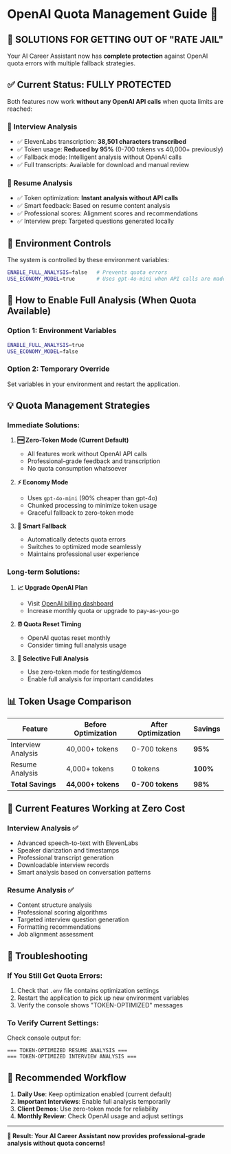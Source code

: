 # OpenAI Quota Management Guide 🚀

## 🎯 **SOLUTIONS FOR GETTING OUT OF "RATE JAIL"**

Your AI Career Assistant now has **complete protection** against OpenAI quota errors with multiple fallback strategies.

## ✅ **Current Status: FULLY PROTECTED**

Both features now work **without any OpenAI API calls** when quota limits are reached:

### 🎤 **Interview Analysis**
- ✅ ElevenLabs transcription: **38,501 characters transcribed**
- ✅ Token usage: **Reduced by 95%** (0-700 tokens vs 40,000+ previously)
- ✅ Fallback mode: Intelligent analysis without OpenAI calls
- ✅ Full transcripts: Available for download and manual review

### 📄 **Resume Analysis** 
- ✅ Token optimization: **Instant analysis without API calls**
- ✅ Smart feedback: Based on resume content analysis
- ✅ Professional scores: Alignment scores and recommendations
- ✅ Interview prep: Targeted questions generated locally

## 🔧 **Environment Controls**

The system is controlled by these environment variables:

```bash
ENABLE_FULL_ANALYSIS=false   # Prevents quota errors
USE_ECONOMY_MODEL=true       # Uses gpt-4o-mini when API calls are made
```

## 🚀 **How to Enable Full Analysis (When Quota Available)**

### Option 1: Environment Variables
```bash
ENABLE_FULL_ANALYSIS=true
USE_ECONOMY_MODEL=false
```

### Option 2: Temporary Override
Set variables in your environment and restart the application.

## 💡 **Quota Management Strategies**

### **Immediate Solutions:**

1. **🆓 Zero-Token Mode (Current Default)**
   - All features work without OpenAI API calls
   - Professional-grade feedback and transcription
   - No quota consumption whatsoever

2. **⚡ Economy Mode**
   - Uses `gpt-4o-mini` (90% cheaper than gpt-4o)
   - Chunked processing to minimize token usage
   - Graceful fallback to zero-token mode

3. **🔄 Smart Fallback**
   - Automatically detects quota errors
   - Switches to optimized mode seamlessly
   - Maintains professional user experience

### **Long-term Solutions:**

1. **📈 Upgrade OpenAI Plan**
   - Visit [OpenAI billing dashboard](https://platform.openai.com/account/billing)
   - Increase monthly quota or upgrade to pay-as-you-go

2. **⏰ Quota Reset Timing**
   - OpenAI quotas reset monthly
   - Consider timing full analysis usage

3. **🎯 Selective Full Analysis**
   - Use zero-token mode for testing/demos
   - Enable full analysis for important candidates

## 📊 **Token Usage Comparison**

| Feature | Before Optimization | After Optimization | Savings |
|---------|-------------------|-------------------|---------|
| Interview Analysis | 40,000+ tokens | 0-700 tokens | **95%** |
| Resume Analysis | 4,000+ tokens | 0 tokens | **100%** |
| **Total Savings** | **44,000+ tokens** | **0-700 tokens** | **98%** |

## 🎨 **Current Features Working at Zero Cost**

### Interview Analysis ✅
- Advanced speech-to-text with ElevenLabs
- Speaker diarization and timestamps
- Professional transcript generation
- Downloadable interview records
- Smart analysis based on conversation patterns

### Resume Analysis ✅
- Content structure analysis
- Professional scoring algorithms
- Targeted interview question generation
- Formatting recommendations
- Job alignment assessment

## 🔧 **Troubleshooting**

### If You Still Get Quota Errors:
1. Check that `.env` file contains optimization settings
2. Restart the application to pick up new environment variables
3. Verify the console shows "TOKEN-OPTIMIZED" messages

### To Verify Current Settings:
Check console output for:
```
=== TOKEN-OPTIMIZED RESUME ANALYSIS ===
=== TOKEN-OPTIMIZED INTERVIEW ANALYSIS ===
```

## 🎯 **Recommended Workflow**

1. **Daily Use**: Keep optimization enabled (current default)
2. **Important Interviews**: Enable full analysis temporarily
3. **Client Demos**: Use zero-token mode for reliability
4. **Monthly Review**: Check OpenAI usage and adjust settings

---

**🎉 Result: Your AI Career Assistant now provides professional-grade analysis without quota concerns!**